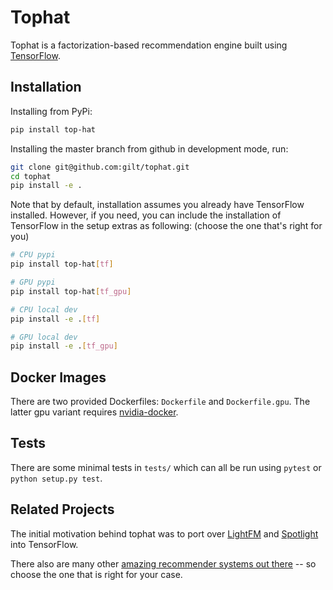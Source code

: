 # Tophat
 
 Tophat is a factorization-based recommendation engine built using 
 [TensorFlow](https://www.tensorflow.org/).  
 

## Installation

Installing from PyPi:
```bash
pip install top-hat
```

Installing the master branch from github in development mode, run:
```bash
git clone git@github.com:gilt/tophat.git
cd tophat
pip install -e .
```

Note that by default, installation assumes you already have TensorFlow installed. 
However, if you need, you can include the installation of TensorFlow in the setup extras as following:
(choose the one that's right for you)
```bash
# CPU pypi
pip install top-hat[tf]

# GPU pypi
pip install top-hat[tf_gpu]

# CPU local dev
pip install -e .[tf]

# GPU local dev
pip install -e .[tf_gpu]
```

## Docker Images
There are two provided Dockerfiles: `Dockerfile` and `Dockerfile.gpu`. The latter gpu variant requires [nvidia-docker](https://github.com/NVIDIA/nvidia-docker). 


## Tests

There are some minimal tests in `tests/` which can all be run using `pytest` or `python setup.py test`.


## Related Projects
The initial motivation behind tophat was to port over [LightFM](https://github.com/lyst/lightfm) and [Spotlight](https://github.com/maciejkula/spotlight) into TensorFlow. 

There also are many other [amazing recommender systems out there](https://github.com/grahamjenson/list_of_recommender_systems)
 -- so choose the one that is right for your case.


